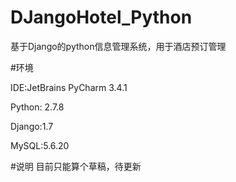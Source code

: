 DJangoHotel_Python
==================

基于Django的python信息管理系统，用于酒店预订管理

#环境

IDE:JetBrains PyCharm 3.4.1

Python: 2.7.8

Django:1.7

MySQL:5.6.20

#说明
目前只能算个草稿，待更新
